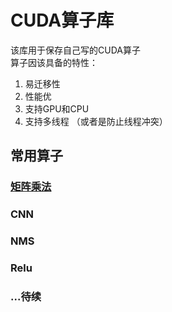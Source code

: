# CUDA算子库
该库用于保存自己写的CUDA算子 \
算子因该具备的特性： 
1. 易迁移性
2. 性能优
3. 支持GPU和CPU
4. 支持多线程 （或者是防止线程冲突）
   

## 常用算子

### [矩阵乘法](https://github.com/WuZhongQing/CUDA/tree/main/%E7%9F%A9%E9%98%B5%E4%B9%98%E6%B3%95%E5%AE%9E%E9%AA%8C)

### CNN

### NMS

### Relu

### ...待续
